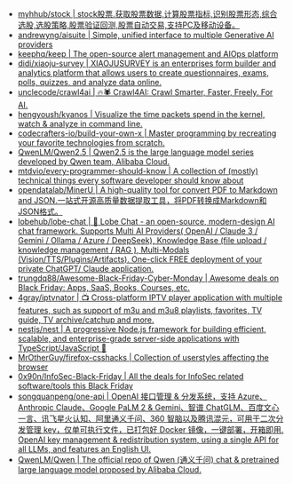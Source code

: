 + [myhhub/stock | stock股票.获取股票数据,计算股票指标,识别股票形态,综合选股,选股策略,股票验证回测,股票自动交易,支持PC及移动设备。](https://github.com//myhhub/stock)
+ [andrewyng/aisuite | Simple, unified interface to multiple Generative AI providers](https://github.com//andrewyng/aisuite)
+ [keephq/keep | The open-source alert management and AIOps platform](https://github.com//keephq/keep)
+ [didi/xiaoju-survey | XIAOJUSURVEY is an enterprises form builder and analytics platform that allows users to create questionnaires, exams, polls, quizzes, and analyze data online.](https://github.com//didi/xiaoju-survey)
+ [unclecode/crawl4ai | 🔥🕷️ Crawl4AI: Crawl Smarter, Faster, Freely. For AI.](https://github.com//unclecode/crawl4ai)
+ [hengyoush/kyanos | Visualize the time packets spend in the kernel, watch & analyze in command line.](https://github.com//hengyoush/kyanos)
+ [codecrafters-io/build-your-own-x | Master programming by recreating your favorite technologies from scratch.](https://github.com//codecrafters-io/build-your-own-x)
+ [QwenLM/Qwen2.5 | Qwen2.5 is the large language model series developed by Qwen team, Alibaba Cloud.](https://github.com//QwenLM/Qwen2.5)
+ [mtdvio/every-programmer-should-know | A collection of (mostly) technical things every software developer should know about](https://github.com//mtdvio/every-programmer-should-know)
+ [opendatalab/MinerU | A high-quality tool for convert PDF to Markdown and JSON.一站式开源高质量数据提取工具，将PDF转换成Markdown和JSON格式。](https://github.com//opendatalab/MinerU)
+ [lobehub/lobe-chat | 🤯 Lobe Chat - an open-source, modern-design AI chat framework. Supports Multi AI Providers( OpenAI / Claude 3 / Gemini / Ollama / Azure / DeepSeek), Knowledge Base (file upload / knowledge management / RAG ), Multi-Modals (Vision/TTS/Plugins/Artifacts). One-click FREE deployment of your private ChatGPT/ Claude application.](https://github.com//lobehub/lobe-chat)
+ [trungdq88/Awesome-Black-Friday-Cyber-Monday | Awesome deals on Black Friday: Apps, SaaS, Books, Courses, etc.](https://github.com//trungdq88/Awesome-Black-Friday-Cyber-Monday)
+ [4gray/iptvnator | 📺 Cross-platform IPTV player application with multiple features, such as support of m3u and m3u8 playlists, favorites, TV guide, TV archive/catchup and more.](https://github.com//4gray/iptvnator)
+ [nestjs/nest | A progressive Node.js framework for building efficient, scalable, and enterprise-grade server-side applications with TypeScript/JavaScript 🚀](https://github.com//nestjs/nest)
+ [MrOtherGuy/firefox-csshacks | Collection of userstyles affecting the browser](https://github.com//MrOtherGuy/firefox-csshacks)
+ [0x90n/InfoSec-Black-Friday | All the deals for InfoSec related software/tools this Black Friday](https://github.com//0x90n/InfoSec-Black-Friday)
+ [songquanpeng/one-api | OpenAI 接口管理 & 分发系统，支持 Azure、Anthropic Claude、Google PaLM 2 & Gemini、智谱 ChatGLM、百度文心一言、讯飞星火认知、阿里通义千问、360 智脑以及腾讯混元，可用于二次分发管理 key，仅单可执行文件，已打包好 Docker 镜像，一键部署，开箱即用. OpenAI key management & redistribution system, using a single API for all LLMs, and features an English UI.](https://github.com//songquanpeng/one-api)
+ [QwenLM/Qwen | The official repo of Qwen (通义千问) chat & pretrained large language model proposed by Alibaba Cloud.](https://github.com//QwenLM/Qwen)
